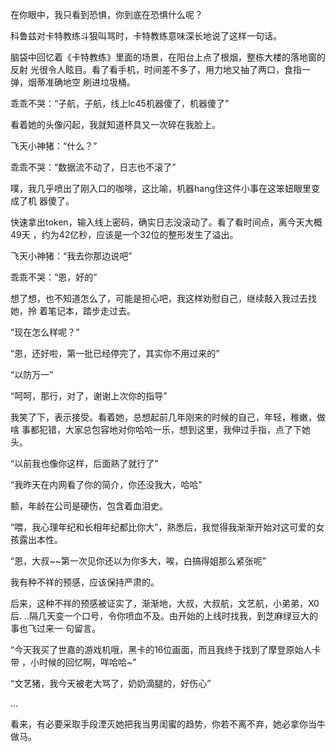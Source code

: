 在你眼中，我只看到恐惧，你到底在恐惧什么呢？

科鲁兹对卡特教练斗狠叫骂时，卡特教练意味深长地说了这样一句话。

脑袋中回忆着《卡特教练》里面的场景，在阳台上点了根烟，整栋大楼的落地窗的反射
光很令人眩目。看了看手机，时间差不多了，用力地又抽了两口，食指一弹，烟蒂准确地空
刷进垃圾桶。

乖乖不哭：“子航，子航，线上lc45机器傻了，机器傻了”

看着她的头像闪起，我就知道杯具又一次碎在我脸上。

飞天小神猪：“什么？”

乖乖不哭：“数据流不动了，日志也不滚了”

噗，我几乎喷出了刚入口的咖啡，这比喻，机器hang住这件小事在这笨妞眼里变成了机
器傻了。

快速拿出token，输入线上密码，确实日志没滚动了。看了看时间点，离今天大概49天
，约为42亿秒，应该是一个32位的整形发生了溢出。

飞天小神猪：“我去你那边说吧”

乖乖不哭：“恩，好的”

想了想，也不知道怎么了，可能是担心吧，我这样劝慰自己，继续敲入我过去找她，拎
着笔记本，踏步走过去。

“现在怎么样呢？”

“恩，还好啦，第一批已经停完了，其实你不用过来的”

“以防万一”

“呵呵，那行，对了，谢谢上次你的指导”

我笑了下，表示接受。看着她，总想起前几年刚来的时候的自己，年轻，稚嫩，做啥
事都犯错，大家总包容地对你哈哈一乐，想到这里，我伸过手指，点了下她头。

“以前我也像你这样，后面熟了就行了”

“我昨天在内网看了你的简介，你还没我大，哈哈”

额，年龄在公司是硬伤，包含着血泪史。

“喂，我心理年纪和长相年纪都比你大”，熟悉后，我觉得我渐渐开始对这可爱的女
孩露出本性。

“恩，大叔~~第一次见你还以为你多大，唉，白搞得姐那么紧张呢”

我有种不祥的预感，应该保持严肃的。

后来，这种不祥的预感被证实了，渐渐地，大叔，大叔航，文艺航，小弟弟，X0后.
..隔几天变一个口号，令你喷血不及。由开始的上线时找我，到芝麻绿豆大的事也飞过来一
句留言。

“今天我买了世嘉的游戏机哦，黑卡的16位画面，而且我终于找到了摩登原始人卡带
，小时候的回忆啊，咩哈哈~”

“文艺猪，我今天被老大骂了，奶奶滴腿的，好伤心”

...

看来，有必要采取手段湮灭她把我当男闺蜜的趋势，你若不离不弃，她必拿你当牛
做马。
